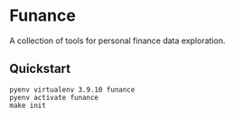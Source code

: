 # Funance

A collection of tools for personal finance data exploration.


## Quickstart

```shell
pyenv virtualenv 3.9.10 funance
pyenv activate funance
make init
```